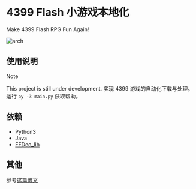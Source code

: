 # 4399 Flash 小游戏本地化

Make 4399 Flash RPG Fun Again!

![arch](ARCHITECTURE.png)

## 使用说明
> [!NOTE]
> This project is still under development.
实现 4399 游戏的自动化下载与处理。运行 `py -3 main.py` 获取帮助。

## 依赖
- Python3
- Java
- [FFDec_lib](https://github.com/jindrapetrik/jpexs-decompiler/tree/master/libsrc/ffdec_lib)

## 其他
参考[这篇博文](https://blog.itsmygo.tech/posts/play-an-4399-flash-game-offline/)
